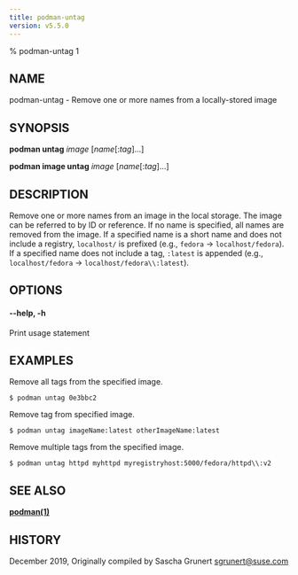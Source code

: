 ```yaml
---
title: podman-untag
version: v5.5.0
---
```


% podman-untag 1

## NAME
podman\-untag - Remove one or more names from a locally-stored image

## SYNOPSIS
**podman untag** *image* [*name*[:*tag*]...]

**podman image untag** *image* [*name*[:*tag*]...]

## DESCRIPTION
Remove one or more names from an image in the local storage.  The image can be referred to by ID or reference.  If no name is specified, all names are removed from the image.  If a specified name is a short name and does not include a registry, `localhost/` is prefixed (e.g., `fedora` -> `localhost/fedora`). If a specified name does not include a tag, `:latest` is appended (e.g., `localhost/fedora` -> `localhost/fedora\\:latest`).

## OPTIONS

#### **--help**, **-h**

Print usage statement

## EXAMPLES

Remove all tags from the specified image.
```
$ podman untag 0e3bbc2
```

Remove tag from specified image.
```
$ podman untag imageName:latest otherImageName:latest
```

Remove multiple tags from the specified image.
```
$ podman untag httpd myhttpd myregistryhost:5000/fedora/httpd\\:v2
```

## SEE ALSO
**[podman(1)](podman.1.md)**

## HISTORY
December 2019, Originally compiled by Sascha Grunert <sgrunert@suse.com>
